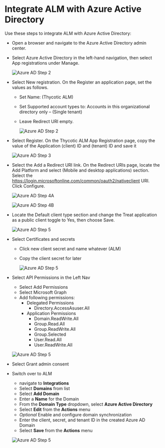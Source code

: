 [title]: # (Integrate Azure AD)
[tags]: # (Account Lifecycle Manager,ALM,Active Directory,Azure, Azure AD)
[priority]: # (5140)

# Integrate ALM with Azure Active Directory

Use these steps to integrate ALM with Azure Active Directory:

* Open a browser and navigate to the Azure Active Directory admin center.

* Select Azure Active Directory in the left-hand navigation, then select App registrations under Manage.

    ![Azure AD Step 2](images/azAD_1.png)

* Select New registration. On the Register an application page, set the values as follows.
    * Set Name: (Thycotic ALM)
    * Set Supported account types to: Accounts in this organizational directory only – (Single tenant)
    * Leave Redirect URI empty.

      ![Azure AD Step 2](images/azAD_2.png)

* Select Register. On the Thycotic ALM App Registration page, copy the value of the Application (client) ID and (tenant) ID and save it
 
  ![Azure AD Step 3](images/azAD_Register.png)

* Select the Add a Redirect URI link. On the Redirect URIs page, locate the Add Platform and select (Mobile and  desktop applications) section. Select the https://login.microsoftonline.com/common/oauth2/nativeclient URI. Click Configure.

  ![Azure AD Step 4A](images/azAD_3A.png)

  ![Azure AD Step 4B](images/azAD_4.png)

* Locate the Default client type section and change the Treat application as a public client toggle to Yes, then choose Save.

  ![Azure AD Step 5](images/azAD_3.png)

* Select Certificates and secrets
    
    * Click new client secret and name whatever (ALM)
    * Copy the client secret for later

      ![Azure AD Step 5](images/azAD_6.png)

* Select API Permissions in the Left Nav
    * Select Add Permissions
    * Select Microsoft Graph
    * Add following permissions:
        * Delegated Permissions
            * Directory.AccessAsuser.All
        * Application Permissions
            * Domain.ReadWrite.All
            * Group.Read.All
            * Group.ReadWrite.All
            * Group.Selected
            * User.Read.All
            * User.ReadWrite.All

  ![Azure AD Step 5](images/azAD_7.png)

* Select Grant admin consent

* Switch over to ALM
    * navigate to **Integrations**
    * Select **Domains** from list
    * Select **Add Domain**
    * Enter a **Name** for the Domain
    * From the **Domain Type** dropdown, select **Azure Active Directory**
    * Select **Edit** from the **Actions** menu
    * *Optional* Enable and configure domain synchronization
    * Enter the client, secret, and tenant ID in the created Azure AD Domain
    * Select **Save** from the **Actions** menu
 
  ![Azure AD Step 5](images/azAD_9.png)
  
